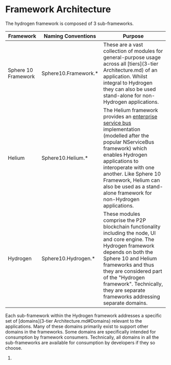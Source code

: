# Framework Architecture

The hydrogen framework is composed of 3 sub-frameworks.

| Framework           | Naming Conventions   | Purpose                                                      |
| ------------------- | -------------------- | ------------------------------------------------------------ |
| Sphere 10 Framework | Sphere10.Framework.* | These are a vast collection of modules for general-purpose usage across all [tiers](3-tier Architecture.md) of an application. Whilst integral to Hydrogen they can also be used stand-alone for non-Hydrogen applications. |
| Helium              | Sphere10.Helium.*    | The Helium framework provides an [enterprise service bus](https://en.wikipedia.org/wiki/Enterprise_service_bus) implementation (modelled after the popular NServiceBus framework) which enables Hydrogen applications to interoperate with one another. Like Sphere 10 Framework, Helium can also be used as a stand-alone framework for non-Hydrogen applications. |
| Hydrogen            | Sphere10.Hydrogen.*  | These modules comprise the P2P blockchain functionality including the node, UI and core engine. The Hydrogen framework depends on both the Sphere 10 and Helium frameworks and thus they are considered part of the "Hydrogen framework". Technically, they are separate frameworks addressing separate domains. |

Each sub-framework within the Hydrogen framework addresses a specific set of [domains](3-tier Architecture.md#Domains) relevant to the applications.  Many of these domains primarily exist to support other domains in the frameworks. Some domains are specifically intended for consumption by framework consumers. Technically, all domains in all the sub-frameworks are available for consumption by developers if they so choose.

1. 

